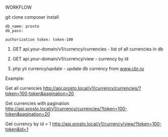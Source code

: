 WORKFLOW

git clone
composer install

    db_name: prosto
    db_pass: 
    
    authorization token: token-100

1. GET api.your-domain/v1/currency/currencies - list of all currencies in db 

2. GET api.your-domain/v1/currency/view<id> - currency by id

3. php yii currency/update - update db currency from www.cbr.ru

Example:   

Get all currencies
    http://api.prosto.local/v1/currency/currencies/?token=100-token&pagination=20
    
Get currencies with pagination 
    http://api.prosto.local/v1/currency/currencies/?token=100-token&pagination=20

Get currency by id = 1
    http://api.prosto.local/v1/currency/view/?token=100-token&id=1